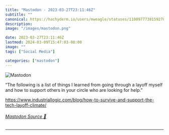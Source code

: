 ```yaml
---
title: "Mastodon - 2023-03-27T23:11:46Z"
subtitle: ""
canonical: https://hachyderm.io/users/mweagle/statuses/110097773815927822
description:
image: "/images/mastodon.png"

date: 2023-03-27T23:11:46Z
lastmod: 2024-03-09T15:47:03-08:00
image: ""
tags: ["Social Media"]

categories: ["mastodon"]
---
```

![Mastodon](/images/mastodon.png)

<p>“The following is a list of things I learned from going through a layoff myself and how to support others in your circle who are looking for help.”</p><p><a href="https://www.industriallogic.com/blog/how-to-survive-and-support-the-tech-layoff-climate/" target="_blank" rel="nofollow noopener noreferrer" translate="no"><span class="invisible">https://www.</span><span class="ellipsis">industriallogic.com/blog/how-t</span><span class="invisible">o-survive-and-support-the-tech-layoff-climate/</span></a></p>


###### [Mastodon Source 🐘](https://hachyderm.io/@mweagle/110097773815927822)

___
